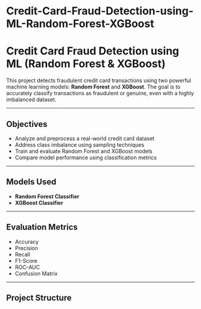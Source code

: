 # Credit-Card-Fraud-Detection-using-ML-Random-Forest-XGBoost
# Credit Card Fraud Detection using ML (Random Forest & XGBoost)

This project detects fraudulent credit card transactions using two powerful machine learning models: **Random Forest** and **XGBoost**. The goal is to accurately classify transactions as fraudulent or genuine, even with a highly imbalanced dataset.

---

##  Objectives

- Analyze and preprocess a real-world credit card dataset
- Address class imbalance using sampling techniques
- Train and evaluate Random Forest and XGBoost models
- Compare model performance using classification metrics

---

##  Models Used

-  **Random Forest Classifier**
-  **XGBoost Classifier**

---

##  Evaluation Metrics

- Accuracy
- Precision
- Recall
- F1-Score
- ROC-AUC
- Confusion Matrix

---

##  Project Structure

